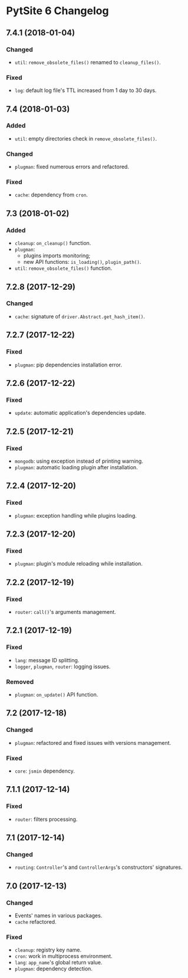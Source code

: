# PytSite 6 Changelog


## 7.4.1 (2018-01-04)


### Changed

- `util`: `remove_obsolete_files()` renamed to `cleanup_files()`.


### Fixed

- `log`: default log file's TTL increased from 1 day to 30 days.


## 7.4 (2018-01-03)

### Added

- `util`: empty directories check in `remove_obsolete_files()`.


### Changed

- `plugman`: fixed numerous errors and refactored.


### Fixed

- `cache`: dependency from `cron`.


## 7.3 (2018-01-02)

### Added

- `cleanup`: `on_cleanup()` function.
- `plugman`:
  - plugins imports monitoring;
  - new API functions: `is_loading()`, `plugin_path()`.
- `util`: `remove_obsolete_files()` function.


## 7.2.8 (2017-12-29)

### Changed

- `cache`: signature of `driver.Abstract.get_hash_item()`.


## 7.2.7 (2017-12-22)

### Fixed

- `plugman`: pip dependencies installation error.


## 7.2.6 (2017-12-22)

### Fixed

- `update`: automatic application's dependencies update.


## 7.2.5 (2017-12-21)

### Fixed

- `mongodb`: using exception instead of printing warning.
- `plugman`: automatic loading plugin after installation.


## 7.2.4 (2017-12-20)

### Fixed

- `plugman`: exception handling while plugins loading.


## 7.2.3 (2017-12-20)

### Fixed

- `plugman`: plugin's module reloading while installation.


## 7.2.2 (2017-12-19)

### Fixed

- `router`: `call()`'s arguments management.


## 7.2.1 (2017-12-19)

### Fixed

- `lang`: message ID splitting.
- `logger`, `plugman`, `router`: logging issues.

### Removed

- `plugman`: `on_update()` API function.


## 7.2 (2017-12-18)

### Changed

- `plugman`: refactored and fixed issues with versions management.

### Fixed

- `core`: `jsmin` dependency.


## 7.1.1 (2017-12-14)

### Fixed

- `router`: filters processing.


## 7.1 (2017-12-14)

### Changed

- `routing`: `Controller`'s and `ControllerArgs`'s constructors' signatures.


## 7.0 (2017-12-13)

### Changed

- Events' names in various packages.
- `cache` refactored.

### Fixed

- `cleanup`: registry key name.
- `cron`: work in multiprocess environment.
- `lang`: `app_name`'s global return value.
- `plugman`: dependency detection.


